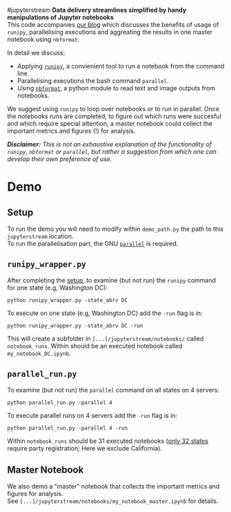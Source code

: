#jupyterstream
**Data delivery streamlines simplified by handy manipulations of Jupyter notebooks**  
This code accompanies [our blog](http://wiki.cambridgeanalytica.net/blog-runipy) which discusses the benefits of usage of `runipy`, parallelising executions and aggreating the results in one master notebook using `nbformat`.

In detail we discuss:  
* Applying [`runipy`](https://pypi.python.org/pypi/runipy), a convienient tool to run a notebook from the command line
* Parallelising executions the bash command `parallel`.   
* Using [`nbformat`](https://nbformat.readthedocs.io/en/latest/format_description.html), a python module to read text and image outputs from notebooks.  

We suggest using `runipy` to loop over notebooks or to run in parallel. Once the notebooks runs are completed, to figure out which runs were succesful and which require special attention,  a master notebook could collect the important metrics and figures (!) for analysis. 


***Disclaimer:*** *This is not an exhaustive explanation of the functionality of `runipy`, `nbformat` or `parallel`, but rather a suggestion from which one can develop their own preference of use.* 

# Demo

## Setup
To run the demo you will need to modify within `demo_path.py` the path to this `jupyterstream` location.  
To run the parallelisation part, the GNU [`parallel`](http://savannah.gnu.org/projects/parallel/) is required.

## `runipy_wrapper.py`

After completing the [setup](https://github.com/cambridgeanalytica/public/tree/master/jupyterstream#setup), to examine (but not run) the `runipy` command for one state (e.g, Washington DC): 
```
python runipy_wrapper.py -state_abrv DC
```

To execute on one state (e.g, Washington DC) add the `-run` flag is in:  
```
python runipy_wrapper.py -state_abrv DC -run
```
This will create a subfolder in `[...]/jupyterstream/notebooks/` called `notebook_runs`. Within should be an executed notebook called `my_notebook_DC.ipynb`.  

## `parallel_run.py`

To examine (but not run) the `parallel` command on all states on 4 servers: 
```
python parallel_run.py -parallel 4
```

To execute parallel runs on 4 servers add the `-run` flag is in:
```
python parallel_run.py -parallel 4 -run
```
Within  `notebook_runs` should be 31 executed notebooks ([only 32 states](http://www.huffingtonpost.com/2014/05/27/state-party-registration_n_5399977.html) require party registration; Here we exclude California).

## Master Notebook
We also demo a "master" notebook that collects the important metrics and figures for analysis.  
See `[...]/jupyterstream/notebooks/my_notebook_master.ipynb` for details. 
